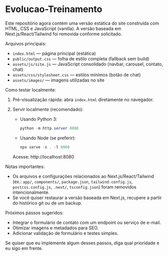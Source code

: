 # Evolucao-Treinamento

Este repositório agora contém uma versão estática do site construída com HTML, CSS e JavaScript (vanilla). A versão baseada em Next.js/React/Tailwind foi removida conforme solicitado.

Arquivos principais:
- `index.html` — página principal (estática)
- `public/output.css` — folha de estilo completa (fallback sem build)
- `assets/js/site.js` — JavaScript consolidado (navbar, carousel, contato, chat)
- `assets/css/stylesheet.css` — estilos mínimos (botão de chat)
- `assets/images/` — imagens utilizadas no site

Como testar localmente:

1) Pré-visualização rápida: abra `index.html` diretamente no navegador.

2) Servir localmente (recomendado):

   - Usando Python 3:
      ```powershell
      python -m http.server 8080
      ```

   - Usando Node (se preferir):
      ```powershell
      npx serve -s . -l 8080
      ```

   Acesse: http://localhost:8080

Notas importantes:
- Os arquivos e configurações relacionados ao Next.js/React/Tailwind (ex.: `app/`, `components/`, `package.json`, `tailwind.config.js`, `postcss.config.js`, `.next/`, `tsconfig.json`) foram removidos intencionalmente.
- Se você quiser restaurar a versão baseada em Next.js, recupere a partir do histórico git ou de um backup.

Próximos passos sugeridos:
- Integrar o formulário de contato com um endpoint ou serviço de e-mail.
- Otimizar imagens e metadados para SEO.
- Adicionar validação de formulário e testes simples.

Se quiser que eu implemente algum desses passos, diga qual prioridade e eu sigo em frente.
